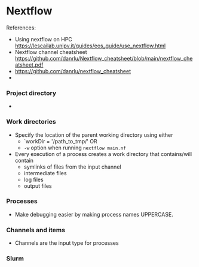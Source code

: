 # Nextflow
References:
  * Using nextflow on HPC https://lescailab.unipv.it/guides/eos_guide/use_nextflow.html
  * Nextflow channel cheatsheet https://github.com/danrlu/Nextflow_cheatsheet/blob/main/nextflow_cheatsheet.pdf
  * https://github.com/danrlu/nextflow_cheatsheet
  * 
### Project directory
  * 
### Work directories
  * Specify the location of the parent working directory using either
    * `workDir = '/path_to_tmp/' OR
    * `-w` option when running `nextflow main.nf`
  * Every execution of a process creates a work directory that contains/will contain
    *   symlinks of files from the input channel
    *   intermediate files
    *   log files
    *   output files
### Processes
  * Make debugging easier by making process names UPPERCASE.
### Channels and items
  * Channels are the input type for processes
### Slurm
